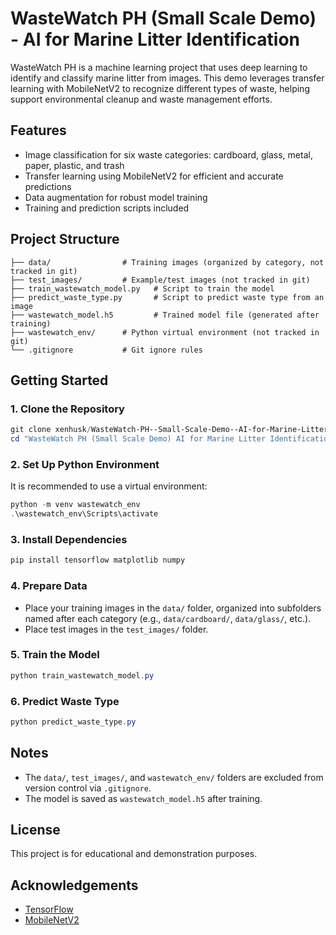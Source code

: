 # WasteWatch PH (Small Scale Demo) - AI for Marine Litter Identification

WasteWatch PH is a machine learning project that uses deep learning to identify and classify marine litter from images. This demo leverages transfer learning with MobileNetV2 to recognize different types of waste, helping support environmental cleanup and waste management efforts.

## Features
- Image classification for six waste categories: cardboard, glass, metal, paper, plastic, and trash
- Transfer learning using MobileNetV2 for efficient and accurate predictions
- Data augmentation for robust model training
- Training and prediction scripts included

## Project Structure
```
├── data/                # Training images (organized by category, not tracked in git)
├── test_images/         # Example/test images (not tracked in git)
├── train_wastewatch_model.py   # Script to train the model
├── predict_waste_type.py       # Script to predict waste type from an image
├── wastewatch_model.h5         # Trained model file (generated after training)
├── wastewatch_env/      # Python virtual environment (not tracked in git)
└── .gitignore           # Git ignore rules
```

## Getting Started

### 1. Clone the Repository
```powershell
git clone xenhusk/WasteWatch-PH--Small-Scale-Demo--AI-for-Marine-Litter-Identification
cd "WasteWatch PH (Small Scale Demo) AI for Marine Litter Identification"
```

### 2. Set Up Python Environment
It is recommended to use a virtual environment:
```powershell
python -m venv wastewatch_env
.\wastewatch_env\Scripts\activate
```

### 3. Install Dependencies
```powershell
pip install tensorflow matplotlib numpy
```

### 4. Prepare Data
- Place your training images in the `data/` folder, organized into subfolders named after each category (e.g., `data/cardboard/`, `data/glass/`, etc.).
- Place test images in the `test_images/` folder.

### 5. Train the Model
```powershell
python train_wastewatch_model.py
```

### 6. Predict Waste Type
```powershell
python predict_waste_type.py
```

## Notes
- The `data/`, `test_images/`, and `wastewatch_env/` folders are excluded from version control via `.gitignore`.
- The model is saved as `wastewatch_model.h5` after training.

## License
This project is for educational and demonstration purposes.

## Acknowledgements
- [TensorFlow](https://www.tensorflow.org/)
- [MobileNetV2](https://arxiv.org/abs/1801.04381)
